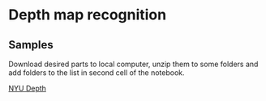 # Depth map recognition

## Samples
Download desired parts to local computer, unzip them to some folders and add folders to the list in second cell of the notebook.

[NYU Depth](http://cs.nyu.edu/~silberman/datasets/nyu_depth_v2.html#raw_parts)
